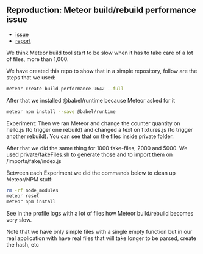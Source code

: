 ##  Reproduction: Meteor build/rebuild performance issue

- [issue](https://github.com/meteor/meteor/issues/9642)
- [report](https://gist.github.com/Gywem/f8fd9a4b3207359eb7970c2cad1d689e)

We think Meteor build tool start to be slow when it has to take care of a lot of files, more than 1,000.

We have created this repo to show that in a simple repository, follow are the steps that we used:

```bash 
meteor create build-performance-9642 --full
```

After that we installed @babel/runtime because Meteor asked for it

```bash 
meteor npm install --save @babel/runtime
``` 

Experiment: Then we ran Meteor and change the counter quantity on hello.js (to trigger one rebuild) and changed a text on fixtures.js (to trigger another rebuild). You can see that on the files inside private folder.

After that we did the same thing for 1000 fake-files, 2000 and 5000. We used private/fakeFiles.sh to generate those and to import them on /imports/fake/index.js

Between each Experiment we did the commands below to clean up Meteor/NPM stuff:

```bash 
rm -rf node_modules
meteor reset
meteor npm install
```  

See in the profile logs with a lot of files how Meteor build/rebuild becomes very slow.

Note that we have only simple files with a single empty function but in our real application with have real files that will take longer to be parsed, create the hash, etc
